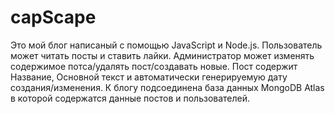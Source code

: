 # capScape

Это мой блог написаный с помощью JavaScript и Node.js. 
Пользователь может читать посты и ставить лайки.
Администратор может изменять содержимое потса/удалять пост/создавать новые.
Пост содержит Название, Основной текст и автоматически генерируемую дату создания/изменения.
К блогу подсоединена база данных MongoDB Atlas в которой содержатся данные постов и пользователей.
